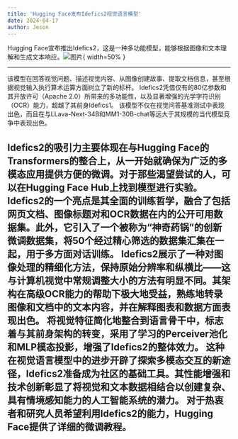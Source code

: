 ```yaml
---
title: 'Hugging Face发布Idefics2视觉语言模型'
date: 2024-04-17
author: Jeson
---
```


Hugging Face宣布推出Idefics2，这是一种多功能模型，能够根据图像和文本理解和生成文本响应。![图片](https://www.artificialintelligence-news.com/wp-content/uploads/sites/9/2024/04/hugging-face-idefics2-model-ai-artificial-intelligence-development-visual-language-model-benchmark.jpg){ width=50% }

---
该模型在回答视觉问题、描述视觉内容、从图像创建故事、提取文档信息，甚至根据视觉输入执行算术运算方面树立了新的标杆。
Idefics2凭借仅有的80亿参数和其开放许可（Apache 2.0）所带来的多功能性，以及显著增强的光学字符识别（OCR）能力，超越了其前身Idefics1。
该模型不仅在视觉问答基准测试中表现出色，而且在与LLava-Next-34B和MM1-30B-chat等远大于其规模的当代模型竞争中表现出色。

Idefics2的吸引力主要体现在与Hugging Face的Transformers的整合上，从一开始就确保为广泛的多模态应用提供方便的微调。对于那些渴望尝试的人，可以在Hugging Face Hub上找到模型进行实验。
Idefics2的一个亮点是其全面的训练哲学，融合了包括网页文档、图像标题对和OCR数据在内的公开可用数据集。此外，它引入了一个被称为“神奇药锅”的创新微调数据集，将50个经过精心筛选的数据集汇集在一起，用于多方面对话训练。
Idefics2展示了一种对图像处理的精细化方法，保持原始分辨率和纵横比——这与计算机视觉中常规调整大小的方法有明显不同。其架构在高级OCR能力的帮助下极大地受益，熟练地转录图像和文档中的文本内容，并在解释图表和数据方面表现出色。
将视觉特征简化地整合到语言骨干中，标志着与其前身架构的转变，采用了学习的Perceiver池化和MLP模态投影，增强了Idefics2的整体效力。
这种在视觉语言模型中的进步开辟了探索多模态交互的新途径，Idefics2准备成为社区的基础工具。其性能增强和技术创新彰显了将视觉和文本数据相结合以创建复杂、具有情境感知能力的人工智能系统的潜力。
对于热衷者和研究人员希望利用Idefics2的能力，Hugging Face提供了详细的微调教程。
---
